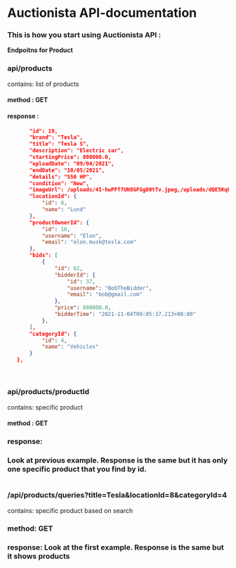 # Auctionista API-documentation

### This is how you start using Auctionista API :
**Endpoitns for Product** 

### api/products

contains: list of products

#### method : **GET**
#### response :  
 ``` JSON {
        "id": 19,
        "brand": "Tesla",
        "title": "Tesla S",
        "description": "Electric car",
        "startingPrice": 800000.0,
        "uploadDate": "09/04/2021",
        "endDate": "10/05/2021",
        "details": "550 HP",
        "condition": "New",
        "imageUrl": /uploads/4I-hwPFf7UN8GFGgD0tTv.jpeg,/uploads/dQE5KqElaMHsjjl-VKLtl.jpeg,
        "locationId": {
            "id": 8,
            "name": "Lund"
        },
        "productOwnerId": {
            "id": 16,
            "username": "Elon",
            "email": "elon.musk@tesla.com"
        },
        "bids": [
            {
                "id": 62,
                "bidderId": {
                    "id": 37,
                    "username": "BobTheBidder",
                    "email": "bob@gmail.com"
                },
                "price": 800000.0,
                "bidderTime": "2021-11-04T09:05:37.213+00:00"
            },
        ],
        "categoryId": {
            "id": 4,
            "name": "Vehicles"
        }
    }, 
     
```
#

### api/products/productId

contains: specific product
#### method : **GET**
### response:
### Look at previous example. Response is the same but it has only one specific product that you find by id. 
#
### /api/products/queries?title=Tesla&locationId=8&categoryId=4
contains: specific product based on search
### method: **GET**
### response: Look at the first example. Response is the same but it shows products 

### 

